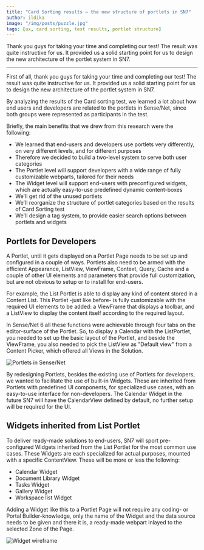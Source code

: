 ```yaml
---
title: "Card Sorting results – the new structure of portlets in SN7"
author: ildika
image: "/img/posts/puzzle.jpg"
tags: [ux, card sorting, test results, portlet structure]
---
```


Thank you guys for taking your time and completing our test! The result was quite instructive for us. It provided us a solid starting point for us to design the new architecture of the portlet system in SN7.

---

First of all, thank you guys for taking your time and completing our test! The result was quite instructive for us. It provided us a solid starting point for us to design the new architecture of the portlet system in SN7.

By analyzing the results of the Card sorting test, we learned a lot about how end users and developers are related to the portlets in Sense/Net, since both groups were represented as participants in the test.

Briefly, the main benefits that we drew from this research were the following:


-   We learned that end-users and developers use portlets very differently, on very different levels, and for different purposes
-   Therefore we decided to build a two-level system to serve both user categories
-   The Portlet level will support developers with a wide range of fully customizable webparts, tailored for their needs
-   The Widget level will support end-users with preconfigured widgets, which are actually easy-to-use predefined dynamic content-boxes
-   We'll get rid of the unused portlets
-   We'll reorganize the structure of portlet categories based on the results of Card Sorting test
-   We'll design a tag system, to provide easier search options between portlets and widgets

## Portlets for Developers

A Portlet, until it gets displayed on a Portlet Page needs to be set up and configured in a couple of ways. Portlets also need to be armed with the efficient Appearance, ListView, ViewFrame, Context, Query, Cache and a couple of other UI elements and parameters that provide full customization, but are not obvious to setup or to install for end-users.

For example, the List Portlet is able to display any kind of content stored in a Content List. This Portlet -just like before- is fully customizable with the required UI elements to be added: a ViewFrame that displays a toolbar, and a ListView to display the content itself according to the required layout.

In Sense/Net 6 all these functions were achievable through four tabs on the editor-surface of the Portlet. So, to display a Calendar with the ListPortlet, you needed to set up the basic layout of the Portlet, and beside the ViewFrame, you also needed to pick the ListView as "Default view" from a Content Picker, which offered all Views in the Solution.

![Portlets in Sense/Net](http://wiki.sensenet.com/images/4/48/ContentListPortlet-props.png)

By redesigning Portlets, besides the existing use of Portlets for developers, we wanted to facilitate the use of built-in Widgets. These are inherited from Portlets with predefined UI components, for specialized use cases, with an easy-to-use interface for non-developers. The Calendar Widget in the future SN7 will have the CalendarView defined by default, no further setup will be required for the UI.

## Widgets inherited from List Portlet

To deliver ready-made solutions to end-users, SN7 will sport pre-configured Widgets inherited from the List Portlet for the most common use cases. These Widgets are each specialized for actual purposes, mounted with a specific ContentView. These will be more or less the following:

-   Calendar Widget
-   Document Library Widget
-   Tasks Widget
-   Gallery Widget
-   Workspace list Widget

Adding a Widget like this to a Portlet Page will not require any coding- or Portal Builder-knowledge, only the name of the Widget and the data source needs to be given and there it is, a ready-made webpart inlayed to the selected Zone of the Page.

![Widget wireframe](http://download.sensenet.com/BlogPostImages/CardSorting/widget-wireframe.jpg)

